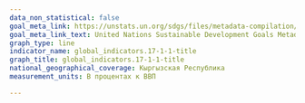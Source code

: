 ```yaml
---
data_non_statistical: false
goal_meta_link: https://unstats.un.org/sdgs/files/metadata-compilation/Metadata-Goal-17.pdf
goal_meta_link_text: United Nations Sustainable Development Goals Metadata (PDF 469 KB)
graph_type: line
indicator_name: global_indicators.17-1-1-title
graph_title: global_indicators.17-1-1-title
national_geographical_coverage: Кыргызская Республика
measurement_units: В процентах к ВВП

---
```

